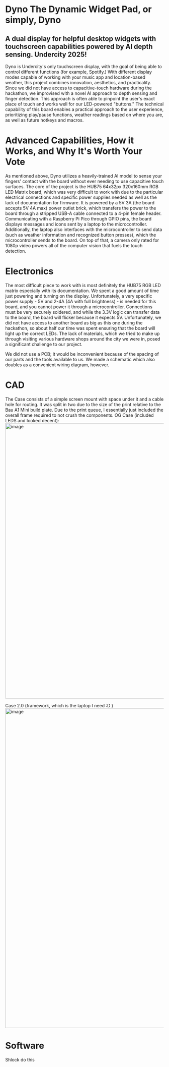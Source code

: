# Dyno The Dynamic Widget Pad, or simply, Dyno

A dual display for helpful desktop widgets with touchscreen capabilities powered by AI depth sensing. Undercity 2025!
-

Dyno is Undercity's only touchscreen display, with the goal of being able to control different functions (for example, Spotify.)  With different display modes capable of working with your music app and location-based weather, this project combines innovation, aesthetics, and practicality. Since we did not have access to capacitive-touch hardware during the hackathon, we improvised with a novel AI approach to depth sensing and finger detection. This approach is often able to pinpoint the user's exact place of touch and works well for our LED-powered "buttons." The technical capability of this board enables a practical approach to the user experience, prioritizing play/pause functions, weather readings based on where you are, as well as future hotkeys and macros.

# Advanced Capabilities, How it Works, and Why It's Worth Your Vote

As mentioned above, Dyno utilizes a heavily-trained AI model to sense your fingers' contact with the board without ever needing to use capacitive touch surfaces. The core of the project is the HUB75 64x32px 320x160mm RGB LED Matrix board, which was very difficult to work with due to the particular electrical connections and specific power supplies needed as well as the lack of documentation for firmware. It is powered by a 5V 3A (the board accepts 5V 4A max) power outlet brick, which transfers the power to the board through a stripped USB-A cable connected to a 4-pin female header. Communicating with a Raspberry Pi Pico through GPIO pins, the board displays messages and icons sent by a laptop to the microcontroller. Additionally, the laptop also interfaces with the microcontroller to send data (such as weather information and recognized button presses), which the microcontroller sends to the board. On top of that, a camera only rated for 1080p video powers all of the computer vision that fuels the touch detection.

# Electronics

The most difficult piece to work with is most definitely the HUB75 RGB LED matrix especially with its documentation. We spent a good amount of time just powering and turning on the display. Unfortunately, a very specific power supply - 5V and 2-4A (4A with full brightness) - is needed for this board, and you cannot power it through a microcontroller. Connections must be very securely soldered, and while the 3.3V logic can transfer data to the board, the board will flicker because it expects 5V. Unfortunately, we did not have access to another board as big as this one during the hackathon, so about half our time was spent ensuring that the board will light up the correct LEDs. The lack of materials, which we tried to make up through visiting various hardware shops around the city we were in, posed a significant challenge to our project.

We did not use a PCB; it would be inconvenient because of the spacing of our parts and the tools available to us. We made a schematic which also doubles as a convenient wiring diagram, however. 

# CAD
The Case consists of a simple screen mount with space under it and a cable hole for routing. It was split in two due to the size of the print relative to the Bau A1 Mini build plate. Due to the print queue, I essentially just included the overall frame required to not crush the components.
OG Case (included LEDS and looked decent):
<img width="1095" height="873" alt="image" src="https://github.com/user-attachments/assets/df87a08a-3050-4777-8ece-a78e907365ba" />
 
Case 2.0 (framework, which is the laptop I need :D )
<img width="1554" height="1014" alt="image" src="https://github.com/user-attachments/assets/967534c1-5d5f-456c-9ac4-fefae9bc4e2d" />


# Software

Shlock do this 
